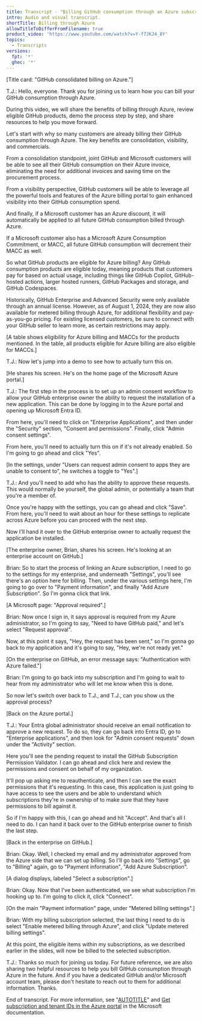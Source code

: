 ```yaml
---
title: Transcript - "Billing GitHub consumption through an Azure subscription"
intro: Audio and visual transcript.
shortTitle: Billing through Azure
allowTitleToDifferFromFilename: true
product_video: 'https://www.youtube.com/watch?v=Y-f7JKJ4_8Y'
topics:
  - Transcripts
versions:
  fpt: '*'
  ghec: '*'
---
```


[Title card: "GitHub consolidated billing on Azure."]

T.J.: Hello, everyone. Thank you for joining us to learn how you can bill your GitHub consumption through Azure.

During this video, we will share the benefits of billing through Azure, review eligible GitHub products, demo the process step by step, and share resources to help you move forward.

Let's start with why so many customers are already billing their GitHub consumption through Azure. The key benefits are consolidation, visibility, and commercials.

From a consolidation standpoint, joint GitHub and Microsoft customers will be able to see all their GitHub consumption on their Azure invoice, eliminating the need for additional invoices and saving time on the procurement process.

From a visibility perspective, GitHub customers will be able to leverage all the powerful tools and features of the Azure billing portal to gain enhanced visibility into their GitHub consumption spend.

And finally, if a Microsoft customer has an Azure discount, it will automatically be applied to all future GitHub consumption billed through Azure.

If a Microsoft customer also has a Microsoft Azure Consumption Commitment, or MACC, all future GitHub consumption will decrement their MACC as well.

So what GitHub products are eligible for Azure billing? Any GitHub consumption products are eligible today, meaning products that customers pay for based on actual usage, including things like GitHub Copilot, GitHub-hosted actions, larger hosted runners, GitHub Packages and storage, and GitHub Codespaces.

Historically, GitHub Enterprise and Advanced Security were only available through an annual license. However, as of August 1, 2024, they are now also available for metered billing through Azure, for additional flexibility and pay-as-you-go pricing. For existing licensed customers, be sure to connect with your GitHub seller to learn more, as certain restrictions may apply.

[A table shows eligibility for Azure billing and MACCs for the products mentioned. In the table, all products eligible for Azure billing are also eligible for MACCs.]

T.J.: Now let's jump into a demo to see how to actually turn this on.

[He shares his screen. He's on the home page of the Microsoft Azure portal.]

T.J.: The first step in the process is to set up an admin consent workflow to allow your GitHub enterprise owner the ability to request the installation of a new application. This can be done by logging in to the Azure portal and opening up Microsoft Entra ID.

From here, you'll need to click on "Enterprise Applications", and then under the "Security" section, "Consent and permissions". Finally, click "Admin consent settings".

From here, you'll need to actually turn this on if it's not already enabled. So I'm going to go ahead and click "Yes".

[In the settings, under "Users can request admin consent to apps they are unable to consent to", he switches a toggle to "Yes".]

T.J.: And you'll need to add who has the ability to approve these requests. This would normally be yourself, the global admin, or potentially a team that you're a member of.

Once you're happy with the settings, you can go ahead and click "Save". From here, you'll need to wait about an hour for these settings to replicate across Azure before you can proceed with the next step.

Now I'll hand it over to the GitHub enterprise owner to actually request the application be installed.

[The enterprise owner, Brian, shares his screen. He's looking at an enterprise account on GitHub.]

Brian: So to start the process of linking an Azure subscription, I need to go to the settings for my enterprise, and underneath "Settings", you'll see there's an option here for billing. Then, under the various settings here, I'm going to go over to "Payment information", and finally "Add Azure Subscription". So I'm gonna click that link.

[A Microsoft page: "Approval required".]

Brian: Now once I sign in, it says approval is required from my Azure administrator, so I'm going to say, "Need to have GitHub paid," and let's select "Request approval".

Now, at this point it says, "Hey, the request has been sent," so I'm gonna go back to my application and it's going to say, "Hey, we're not ready yet."

[On the enterprise on GitHub, an error message says: "Authentication with Azure failed."]

Brian: I'm going to go back into my subscription and I'm going to wait to hear from my administrator who will let me know when this is done.

So now let's switch over back to T.J., and T.J., can you show us the approval process?

[Back on the Azure portal.]

T.J.: Your Entra global administrator should receive an email notification to approve a new request. To do so, they can go back into Entra ID, go to "Enterprise applications", and then look for "Admin consent requests" down under the "Activity" section.

Here you'll see the pending request to install the GitHub Subscription Permission Validator. I can go ahead and click here and review the permissions and consent on behalf of my organization.

It'll pop up asking me to reauthenticate, and then I can see the exact permissions that it's requesting. In this case, this application is just going to have access to see the users and be able to understand which subscriptions they're in ownership of to make sure that they have permissions to bill against it.

So if I'm happy with this, I can go ahead and hit "Accept". And that's all I need to do. I can hand it back over to the GitHub enterprise owner to finish the last step.

[Back in the enterprise on GitHub.]

Brian: Okay. Well, I checked my email and my administrator approved from the Azure side that we can set up billing. So I'll go back into "Settings", go to "Billing" again, go to "Payment information", "Add Azure Subscription".

[A dialog displays, labeled "Select a subscription".]

Brian: Okay. Now that I've been authenticated, we see what subscription I'm hooking up to. I'm going to click it, click "Connect".

[On the main "Payment information" page, under "Metered billing settings".]

Brian: With my billing subscription selected, the last thing I need to do is select "Enable metered billing through Azure", and click "Update metered billing settings".

At this point, the eligible items within my subscriptions, as we described earlier in the slides, will now be billed to the selected subscription.

T.J.: Thanks so much for joining us today. For future reference, we are also sharing two helpful resources to help you bill GitHub consumption through Azure in the future. And if you have a dedicated GitHub and/or Microsoft account team, please don't hesitate to reach out to them for additional information. Thanks.

End of transcript. For more information, see "[AUTOTITLE](/enterprise-cloud@latest/billing/managing-the-plan-for-your-github-account/connecting-an-azure-subscription)" and [Get subscription and tenant IDs in the Azure portal](https://learn.microsoft.com/en-us/azure/azure-portal/get-subscription-tenant-id) in the Microsoft documentation.
